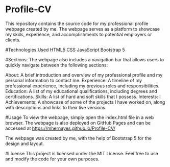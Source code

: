 # Profile-CV
This repository contains the source code for my professional profile webpage created by me. 
The webpage serves as a platform to showcase my skills, experience, and accomplishments to potential employers or clients.

#Technologies Used
HTML5
CSS
JavaScript
Bootstrap 5


#Sections:
The webpage also includes a navigation bar that allows users to quickly navigate between the following sections:

About: A brief introduction and overview of my professional profile and my personal information to contact me.
Experience: A timeline of my professional experience, including my previous roles and responsibilities.
Education: A list of my educational qualifications, including degrees and certifications.
Skills: A list of hard and soft skills that I possess.
Interests: I
Achievements: A showcase of some of the projects I have worked on, along with descriptions and links to their live versions.


#Usage
To view the webpage, simply open the index.html file in a web browser. The webpage is also deployed on GitHub Pages and can be accessed at 
https://mhernayes.github.io/Profile-CV/

The webpage was created by me, with the help of Bootstrap 5 for the design and layout. 

#License
This project is licensed under the MIT License. Feel free to use and modify the code for your own purposes.
